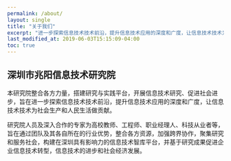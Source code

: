 ```yaml
---
permalink: /about/
layout: single
title: "关于我们"
excerpt: "进一步探索信息技术技术前沿，提升信息技术应用的深度和广度，让信息技术技术为社会生产和人民生活做贡献。"
last_modified_at: 2019-06-03T15:15:09-04:00
toc: true
---
```


## 深圳市兆阳信息技术研究院

本研究院整合各方力量，搭建研究与实践平台，开展信息技术研究、促进社会进步，旨在进一步探索信息技术技术前沿，提升信息技术应用的深度和广度，让信息技术技术为社会生产和人民生活做贡献。

研究院人员及深入合作的专家为高校教师、工程师、职业经理人、科技从业者等，旨在通过团队及其各自所在的行业优势，整合各方资源，加强跨界协作，聚集研究和服务社会，构建在深圳具有影响力的信息技术智库平台，并基于研究成果促进企业信息技术转型，信息技术的进步和社会经济发展。
